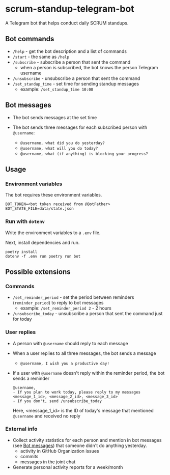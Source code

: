 # scrum-standup-telegram-bot

A Telegram bot that helps conduct daily SCRUM standups.

## Bot commands

- `/help` - get the bot description and a list of commands
- `/start` - the same as `/help`
- `/subscribe` - subscribe a person that sent the command
  - when a person is subscribed, the bot knows the person Telegram username
- `/unsubscribe` - unsubscribe a person that sent the command
- `/set_standup_time` - set time for sending standup messages
  - example: `/set_standup_time 10:00`

## Bot messages

- The bot sends messages at the set time
- The bot sends three messages for each subscribed person with `@username`:

  - `@username, what did you do yesterday?`
  - `@username, what will you do today?`
  - `@username, what (if anything) is blocking your progress?`

## Usage

### Environment variables

The bot requires these environment variables.

```console
BOT_TOKEN=<bot token received from @BotFather>
BOT_STATE_FILE=data/state.json
```

### Run with `dotenv`

Write the environment variables to a `.env` file.

Next, install dependencies and run.

```console
poetry install
dotenv -f .env run poetry run bot
```

## Possible extensions

### Commands

- `/set_reminder_period` - set the period between reminders (`reminder_period`) to reply to bot messages
  - example: `/set_reminder_period 2` - 2 hours
- `/unsubscribe_today` - unsubscribe a person that sent the command just for today

### User replies

- A person with `@username` should reply to each message
- When a user replies to all three messages, the bot sends a message
  - `@username, I wish you a productive day!`
- If a user with `@username` doesn't reply within the reminder period, the bot sends a reminder

    ```text
    @username,
    - If you plan to work today, please reply to my messages <message_1_id>, <message_2_id>, <message_3_id>
    - If you don't, send /unsubscribe_today
    ```

    Here, <message_1_id> is the ID of today's message that mentioned `@username` and received no reply

### External info

- Collect activity statistics for each person and mention in bot messages (see [Bot messages](#bot-messages)) that someone didn't do anything yesterday.
  - activity in GitHub Organization issues
  - commits
  - messages in the joint chat
- Generate personal activity reports for a week/month
